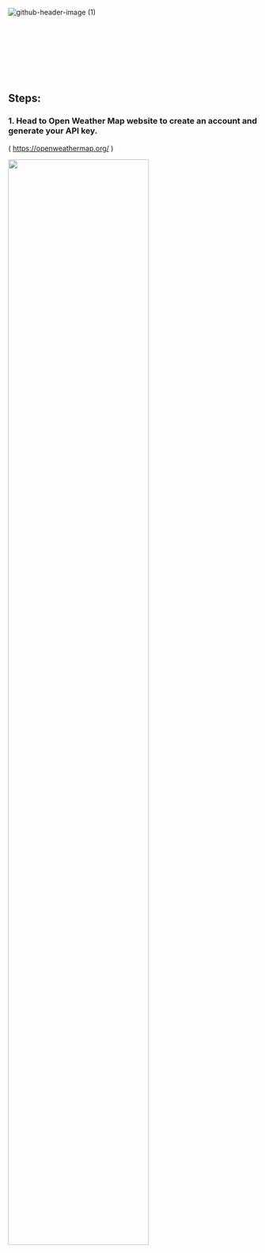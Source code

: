 ![github-header-image (1)](https://github.com/user-attachments/assets/fb42157b-093a-420d-8b69-372b0c74496f)

&nbsp;

&nbsp;

&nbsp;

&nbsp;



## **Steps:**



### 1. Head to Open Weather Map website to create an account and generate your API key.
 ( https://openweathermap.org/ )

<img src="https://github.com/user-attachments/assets/094f2a88-9e7d-471d-8f4c-4a25e9f48c3d" width="75%" />

